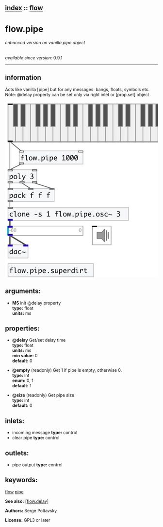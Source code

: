 [index](index.html) :: [flow](category_flow.html)
---

# flow.pipe

###### enhanced version on vanilla pipe object

*available since version:* 0.9.1

---


## information
Acts like vanilla [pipe] but for any messages: bangs, floats, symbols etc.
Note: @delay property can be set only via right inlet or [prop.set] object



[![example](../examples/img/flow.pipe.jpg)](../examples/pd/flow.pipe.pd)



## arguments:

* **MS**
init @delay property<br>
__type:__ float<br>
__units:__ ms<br>





## properties:

* **@delay** 
Get/set delay time<br>
__type:__ float<br>
__units:__ ms<br>
__min value:__ 0<br>
__default:__ 0<br>

* **@empty** (readonly)
Get 1 if pipe is empty, otherwise 0.<br>
__type:__ int<br>
__enum:__ 0, 1<br>
__default:__ 1<br>

* **@size** (readonly)
Get pipe size<br>
__type:__ int<br>
__default:__ 0<br>



## inlets:

* incoming message 
__type:__ control<br>
* clear pipe 
__type:__ control<br>



## outlets:

* pipe output
__type:__ control<br>



## keywords:

[flow](keywords/flow.html)
[pipe](keywords/pipe.html)



**See also:**
[\[flow.delay\]](flow.delay.html)




**Authors:** Serge Poltavsky




**License:** GPL3 or later





